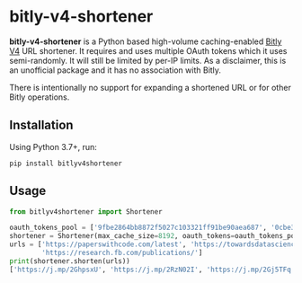 # bitly-v4-shortener
**bitly-v4-shortener** is a Python based high-volume caching-enabled [Bitly V4](https://dev.bitly.com/v4_documentation.html) URL shortener. It requires and uses multiple OAuth tokens which it uses semi-randomly. It will still be limited by per-IP limits. As a disclaimer, this is an unofficial package and it has no association with Bitly.

There is intentionally no support for expanding a shortened URL or for other Bitly operations.

## Installation
Using Python 3.7+, run:

    pip install bitlyv4shortener

## Usage
```python
from bitlyv4shortener import Shortener

oauth_tokens_pool = ['9fbe2864bb8872f5027c103321ff91be90aea687', '0cbe3864bc8872f5027c103321ff91be30aea787']
shortener = Shortener(max_cache_size=8192, oauth_tokens=oauth_tokens_pool)
urls = ['https://paperswithcode.com/latest', 'https://towardsdatascience.com/machine-learning/home',
        'https://research.fb.com/publications/']
print(shortener.shorten(urls))
['https://j.mp/2GhpsxU', 'https://j.mp/2RzN02I', 'https://j.mp/2Gj5TFq']
```
